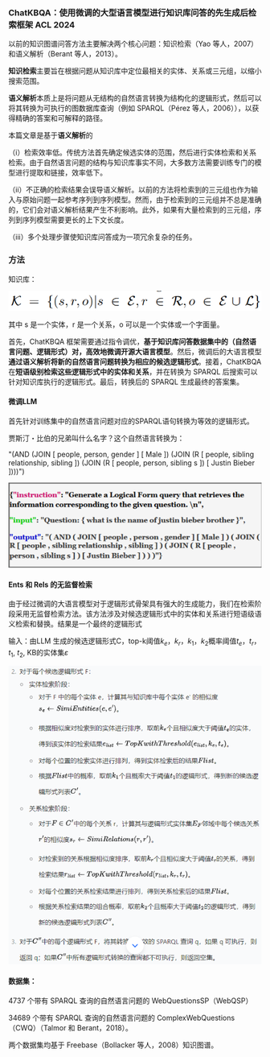 ### ChatKBQA：使用微调的大型语言模型进行知识库问答的先生成后检索框架   ACL 2024

以前的知识图谱问答方法主要解决两个核心问题：知识检索（Yao 等人，2007）和语义解析（Berant 等人，2013）。

**知识检索**主要旨在根据问题从知识库中定位最相关的实体、关系或三元组，以缩小搜索范围。

**语义解析**本质上是将问题从无结构的自然语言转换为结构化的逻辑形式，然后可以将其转换为可执行的图数据库查询（例如 SPARQL（Pérez 等人，2006）），以获得精确的答案和可解释的路径。

本篇文章是基于**语义解析**的

（i）检索效率低。传统方法首先确定候选实体的范围，然后进行实体检索和关系检索。由于自然语言问题的结构与知识库事实不同，大多数方法需要训练专门的模型进行提取和链接，效率低下。

（ii）不正确的检索结果会误导语义解析。以前的方法将检索到的三元组也作为输入与原始问题一起参考序列到序列模型。然而，由于检索到的三元组并不总是准确的，它们会对语义解析结果产生不利影响。此外，如果有大量检索到的三元组，序列到序列模型需要更长的上下文长度。

（iii）多个处理步骤使知识库问答成为一项冗余复杂的任务。



### 方法

知识库：

![](./assets/chatkbqa1.png)

其中 s 是一个实体，r 是一个关系，o 可以是一个实体或一个字面量。



首先，ChatKBQA 框架需要通过指令调优，**基于知识库问答数据集中的（自然语言问题、逻辑形式）对，高效地微调开源大语言模型**。然后，微调后的大语言模型**通过语义解析将新的自然语言问题转换为相应的候选逻辑形式**。接着，ChatKBQA 在**短语级别检索这些逻辑形式中的实体和关系**，并在转换为 SPARQL 后搜索可以针对知识库执行的逻辑形式。最后，转换后的 SPARQL 生成最终的答案集。

#### 微调LLM

首先针对训练集中的自然语言问题对应的SPARQL语句转换为等效的逻辑形式。

贾斯汀・比伯的兄弟叫什么名字？这个自然语言转换为：

"(AND (JOIN [ people, person, gender ] [ Male ]) (JOIN (R [ people, sibling relationship, sibling ]) (JOIN (R [ people, person, sibling s ]) [ Justin Bieber ])))")

![](./assets/chatkbqa2.png)



#### Ents 和 Rels 的无监督检索

由于经过微调的大语言模型对于逻辑形式骨架具有强大的生成能力，我们在检索阶段采用无监督检索方法。该方法涉及对候选逻辑形式中的实体和关系进行短语级语义检索和替换。结果是一个最终的逻辑形式

输入：由LLM 生成的候选逻辑形式C，top-k阈值$k_e$，$k_r$，$k_1$，$k_2$概率阈值$t_e$，$t_r$，$t_1$, $t_2$, KB的实体集$\varepsilon$

![](./assets/chatkbqa3.png)



#### 数据集：

 4737 个带有 SPARQL 查询的自然语言问题的 WebQuestionsSP（WebQSP）

34689 个带有 SPARQL 查询的自然语言问题的 ComplexWebQuestions（CWQ）（Talmor 和 Berant，2018）。

两个数据集均基于 Freebase（Bollacker 等人，2008）知识图谱。

